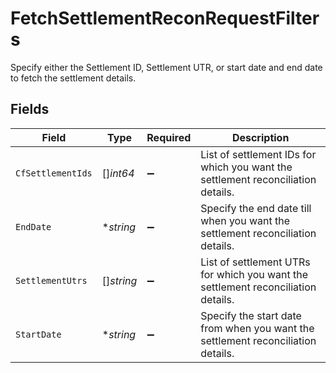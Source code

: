 # FetchSettlementReconRequestFilters

Specify either the Settlement ID, Settlement UTR, or start date and end date to fetch the settlement details.


## Fields

| Field                                                                             | Type                                                                              | Required                                                                          | Description                                                                       |
| --------------------------------------------------------------------------------- | --------------------------------------------------------------------------------- | --------------------------------------------------------------------------------- | --------------------------------------------------------------------------------- |
| `CfSettlementIds`                                                                 | []*int64*                                                                         | :heavy_minus_sign:                                                                | List of settlement IDs for which you want the settlement reconciliation details.  |
| `EndDate`                                                                         | **string*                                                                         | :heavy_minus_sign:                                                                | Specify the end date till when you want the settlement reconciliation details.    |
| `SettlementUtrs`                                                                  | []*string*                                                                        | :heavy_minus_sign:                                                                | List of settlement UTRs for which you want the settlement reconciliation details. |
| `StartDate`                                                                       | **string*                                                                         | :heavy_minus_sign:                                                                | Specify the start date from when you want the settlement reconciliation details.  |